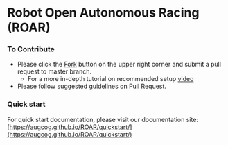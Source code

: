 # Robot Open Autonomous Racing (ROAR)

### To Contribute
- Please click the [Fork](https://docs.github.com/en/free-pro-team@latest/github/getting-started-with-github/fork-a-repo) button on the upper right corner and submit a pull request to master branch.
    - For a more in-depth tutorial on recommended setup [video](https://youtu.be/VA13dAZ9iAw)
- Please follow suggested guidelines on Pull Request. 

### Quick start
For quick start documentation, please visit our documentation site: [https://augcog.github.io/ROAR/quickstart/](https://augcog.github.io/ROAR/quickstart/)
